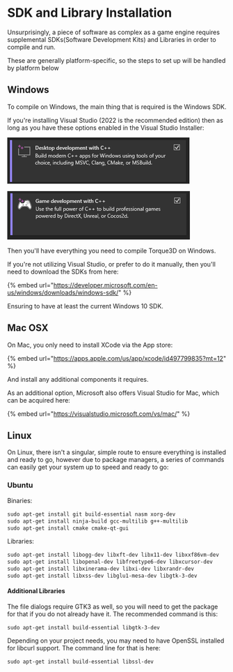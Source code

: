 # SDK and Library Installation

Unsurprisingly, a piece of software as complex as a game engine requires supplemental SDKs(Software Development Kits) and Libraries in order to compile and run.

These are generally platform-specific, so the steps to set up will be handled by platform below

## Windows

To compile on Windows, the main thing that is required is the Windows SDK.

If you're installing Visual Studio (2022 is the recommended edition) then as long as you have these options enabled in the Visual Studio Installer:

![](<../../../.gitbook/assets/image (15).png>)

![](<../../../.gitbook/assets/image (1) (2).png>)

Then you'll have everything you need to compile Torque3D on Windows.

If you're not utilizing Visual Studio, or prefer to do it manually, then you'll need to download the SDKs from here:

{% embed url="https://developer.microsoft.com/en-us/windows/downloads/windows-sdk/" %}

Ensuring to have at least the current Windows 10 SDK.

## Mac OSX

On Mac, you only need to install XCode via the App store:

{% embed url="https://apps.apple.com/us/app/xcode/id497799835?mt=12" %}

And install any additional components it requires.

As an additional option, Microsoft also offers Visual Studio for Mac, which can be acquired here:

{% embed url="https://visualstudio.microsoft.com/vs/mac/" %}

## Linux

On Linux, there isn't a singular, simple route to ensure everything is installed and ready to go, however due to package managers, a series of commands can easily get your system up to speed and ready to go:

### Ubuntu

Binaries:

```
sudo apt-get install git build-essential nasm xorg-dev 
sudo apt-get install ninja-build gcc-multilib g++-multilib 
sudo apt-get install cmake cmake-qt-gui
```

Libraries:

```
sudo apt-get install libogg-dev libxft-dev libx11-dev libxxf86vm-dev 
sudo apt-get install libopenal-dev libfreetype6-dev libxcursor-dev 
sudo apt-get install libxinerama-dev libxi-dev libxrandr-dev 
sudo apt-get install libxss-dev libglu1-mesa-dev libgtk-3-dev
```

#### Additional Libraries <a href="#toc10" id="toc10"></a>

The file dialogs require GTK3 as well, so you will need to get the package for that if you do not already have it. The recommended command is this:

```
sudo apt-get install build-essential libgtk-3-dev
```

Depending on your project needs, you may need to have OpenSSL installed for libcurl support. The command line for that is here:

```
sudo apt-get install build-essential libssl-dev
```
